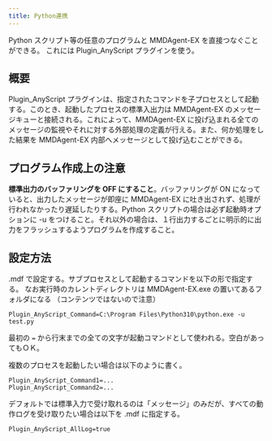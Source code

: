```yaml
---
title: Python連携
---
```


Python スクリプト等の任意のプログラムと MMDAgent-EX を直接つなぐことができる。
これには Plugin_AnyScript プラグインを使う。

## 概要

Plugin_AnyScript プラグインは、指定されたコマンドを子プロセスとして起動する。このとき、起動したプロセスの標準入出力は MMDAgent-EX のメッセージキューと接続される。これによって、MMDAgent-EX に投げ込まれる全てのメッセージの監視やそれに対する外部処理の定義が行える。また、何か処理をした結果を MMDAgent-EX 内部へメッセージとして投げ込むことができる。

## プログラム作成上の注意

**標準出力のバッファリングを OFF にすること**。バッファリングが ON になっていると、出力したメッセージが即座に MMDAgent-EX に吐き出されず、処理が行われなかったり遅延したりする。Python スクリプトの場合は必ず起動時オプションに -u をつけること。それ以外の場合は、１行出力するごとに明示的に出力をフラッシュするようプログラムを作成すること。

## 設定方法

.mdf で設定する。サブプロセスとして起動するコマンドを以下の形で指定する。
なお実行時のカレントディレクトリは MMDAgent-EX.exe の置いてあるフォルダになる
（コンテンツではないので注意）

```text
Plugin_AnyScript_Command=C:\Program Files\Python310\python.exe -u test.py
```

最初の `=` から行末までの全ての文字が起動コマンドとして使われる。空白があってもＯＫ。

複数のプロセスを起動したい場合は以下のように書く。

```text
Plugin_AnyScript_Command1=...
Plugin_AnyScript_Command2=...
```

デフォルトでは標準入力で受け取れるのは「メッセージ」のみだが、すべての動作ログを受け取りたい場合は以下を .mdf に指定する。

```text
Plugin_AnyScript_AllLog=true
```
